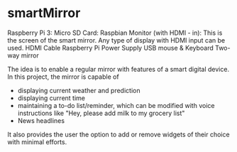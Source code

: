 # smartMirror
Raspberry Pi 3: 
Micro SD Card: Raspbian 
Monitor (with HDMI - in): This is the screen of the smart mirror. Any type of display with HDMI input can be used.
HDMI Cable
Raspberry Pi Power Supply
USB mouse & Keyboard
Two-way mirror 

The idea is to enable a regular mirror with features of a smart digital device.
In this project, the mirror is capable of
- displaying current weather and prediction
- displaying current time
- maintaining a to-do list/reminder, which can be modified with voice instructions like "Hey, please add milk to my grocery list"
- News headlines

It also provides the user the option to add or remove widgets of their choice with minimal efforts.

